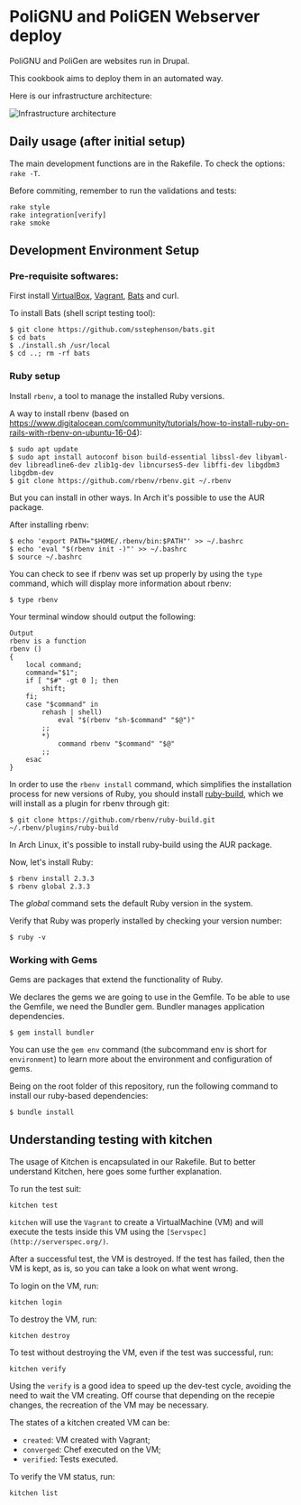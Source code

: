 # PoliGNU and PoliGEN Webserver deploy

PoliGNU and PoliGen are websites run in Drupal.

This cookbook aims to deploy them in an automated way.

Here is our infrastructure architecture:

![Infrastructure architecture](https://raw.github.com/PoliGNU/sitedeploy/master/doc/infra.png)

## Daily usage (after initial setup)

The main development functions are in the Rakefile. To check the options: `rake -T`.

Before commiting, remember to run the validations and tests:

    rake style
    rake integration[verify]
    rake smoke

## Development Environment Setup

### Pre-requisite softwares:

First install [VirtualBox](http://virtualbox.org),
[Vagrant](http://vagrantup.com),
[Bats](https://github.com/sstephenson/bats) and curl.

To install Bats (shell script testing tool):

```shell
$ git clone https://github.com/sstephenson/bats.git
$ cd bats
$ ./install.sh /usr/local
$ cd ..; rm -rf bats
```

### Ruby setup

Install `rbenv`, a tool to manage the installed Ruby versions.

A way to install rbenv (based on https://www.digitalocean.com/community/tutorials/how-to-install-ruby-on-rails-with-rbenv-on-ubuntu-16-04):

```shell
$ sudo apt update
$ sudo apt install autoconf bison build-essential libssl-dev libyaml-dev libreadline6-dev zlib1g-dev libncurses5-dev libffi-dev libgdbm3 libgdbm-dev
$ git clone https://github.com/rbenv/rbenv.git ~/.rbenv
```

But you can install in other ways. In Arch it's possible to use the AUR package.

After installing rbenv:

```shell
$ echo 'export PATH="$HOME/.rbenv/bin:$PATH"' >> ~/.bashrc
$ echo 'eval "$(rbenv init -)"' >> ~/.bashrc
$ source ~/.bashrc
```

You can check to see if rbenv was set up properly by using the `type` command,
which will display more information about rbenv:

```shell
$ type rbenv
```

Your terminal window should output the following:

    Output
    rbenv is a function
    rbenv ()
    {
        local command;
        command="$1";
        if [ "$#" -gt 0 ]; then
            shift;
        fi;
        case "$command" in
            rehash | shell)
                eval "$(rbenv "sh-$command" "$@")"
            ;;
            *)
                command rbenv "$command" "$@"
            ;;
        esac
    }

In order to use the `rbenv install` command, which simplifies the installation
process for new versions of Ruby, you should install
[ruby-build](https://github.com/rbenv/ruby-build), which we will install as a
plugin for rbenv through git:

```shell
$ git clone https://github.com/rbenv/ruby-build.git ~/.rbenv/plugins/ruby-build
```

In Arch Linux, it's possible to install ruby-build using the AUR package.

Now, let's install Ruby:

```shell
$ rbenv install 2.3.3
$ rbenv global 2.3.3
```

The *global* command sets the default Ruby version in the system.

Verify that Ruby was properly installed by checking your version number:

```shell
$ ruby -v
```

### Working with Gems

Gems are packages that extend the functionality of Ruby.

We declares the gems we are going to use in the Gemfile. To be able to use the Gemfile, we need the Bundler gem.
Bundler manages application dependencies.

```shell
$ gem install bundler
```

You can use the `gem env` command (the subcommand env is short for
`environment`) to learn more about the environment and configuration of gems.

Being on the root folder of this repository, run the following command to
install our ruby-based dependencies:

```shell
$ bundle install
```

## Understanding testing with kitchen

The usage of Kitchen is encapsulated in our Rakefile. 
But to better understand Kitchen, here goes some further explanation.

To run the test suit:

```kitchen test```

`kitchen` will use the `Vagrant` to create a VirtualMachine (VM) and will
execute the tests inside this VM using the
`[Servspec](http://serverspec.org/)`.

After a successful test, the VM is destroyed. If the test has failed, then the
VM is kept, as is, so you can take a look on what went wrong.

To login on the VM, run:

```kitchen login```

To destroy the VM, run:

```kitchen destroy```

To test without destroying the VM, even if the test was successful, run:

```kitchen verify```

Using the `verify` is a good idea to speed up the dev-test cycle, avoiding the
need to wait the VM creating. Off course that depending on the recepie changes,
the recreation of the VM may be necessary.

The states of a kitchen created VM can be:
* `created`: VM created with Vagrant;
* `converged`: Chef executed on the VM;
* `verified`: Tests executed.

To verify the VM status, run:

```kitchen list```

